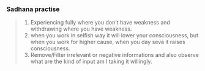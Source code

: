 

### Sadhana practise
> 1) Experiencing fully where you don't have weakness and withdrawing where you have weakness.
> 2) when you work in selfish way it will lower your consciousness, but when you work for higher cause, when you day seva it raises consciousness.
> 3) Remove/Filter irrelevant or negative informations and also observe what are the kind of input am I taking it willingly.
<!--stackedit_data:
eyJoaXN0b3J5IjpbLTE0ODM2NDQxNTMsLTEwNjQ3MzYzMThdfQ
==
-->
